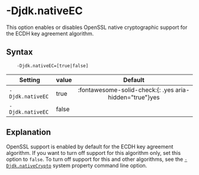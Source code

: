 <!--
* Copyright (c) 2017, 2024 IBM Corp. and others
*
* This program and the accompanying materials are made
* available under the terms of the Eclipse Public License 2.0
* which accompanies this distribution and is available at
* https://www.eclipse.org/legal/epl-2.0/ or the Apache
* License, Version 2.0 which accompanies this distribution and
* is available at https://www.apache.org/licenses/LICENSE-2.0.
*
* This Source Code may also be made available under the
* following Secondary Licenses when the conditions for such
* availability set forth in the Eclipse Public License, v. 2.0
* are satisfied: GNU General Public License, version 2 with
* the GNU Classpath Exception [1] and GNU General Public
* License, version 2 with the OpenJDK Assembly Exception [2].
*
* [1] https://www.gnu.org/software/classpath/license.html
* [2] https://openjdk.org/legal/assembly-exception.html
*
* SPDX-License-Identifier: EPL-2.0 OR Apache-2.0 OR GPL-2.0-only WITH Classpath-exception-2.0 OR GPL-2.0-only WITH OpenJDK-assembly-exception-1.0
-->

# -Djdk.nativeEC

This option enables or disables OpenSSL native cryptographic support for the ECDH key agreement algorithm.

## Syntax

        -Djdk.nativeEC=[true|false]


| Setting           | value    | Default                                                                        |
|-------------------|----------|:------------------------------------------------------------------------------:|
| `-Djdk.nativeEC` | true     | :fontawesome-solid-check:{: .yes aria-hidden="true"}<span class="sr-only">yes</span> |
| `-Djdk.nativeEC` | false    |                                                                                |

## Explanation

OpenSSL support is enabled by default for the ECDH key agreement algorithm. If you want to turn off support for this algorithm only, set this option to `false`. To turn off support for this and other algorithms, see the [`-Djdk.nativeCrypto`](djdknativecrypto.md) system property command line option.




<!-- ==== END OF TOPIC ==== djdknativeec.md ==== -->
